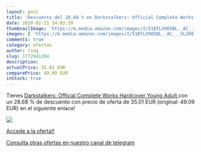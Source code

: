 ```yaml
---
layout: post
title: 'Descuento del 28.68 % en Darkstalkers: Official Complete Works Ha'
date: 2020-02-21 14:03:59
thumbnailImage: 'https://m.media-amazon.com/images/I/51BfLX9O5BL._AC_._SL200_.jpg'
images: [ 'https://m.media-amazon.com/images/I/51BfLX9O5BL._AC_._SL200_.jpg' ]
comments: true
category: ofertas
author: ring
slug: 1772941204
description:
actualPrice: 35.01 EUR
comparePrice: 49.09 EUR
inStock: true
---
```


Tienes [Darkstalkers: Official Complete Works Hardcover  Young Adult ](https://www.amazon.com/dp/1772941204/?tag=redken08-20) con un 28.68 % de descuento con precio de oferta de 35.01 EUR (original: 49.09 EUR) en el siguiente enlace!

[![](https://m.media-amazon.com/images/I/51BfLX9O5BL._AC_._SL200_.jpg)](https://www.amazon.com/dp/1772941204/?tag=redken08-20)

[Accede a la oferta!!](https://www.amazon.com/dp/1772941204/?tag=redken08-20)

[Consulta otras ofertas en nuestro canal de telegram](https://t.me/s/ofertas25)
